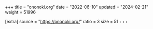 +++
title = "ononoki.org"
date = "2022-06-10"
updated = "2024-02-21"
weight = 51996

[extra]
source = "https://ononoki.org/"
ratio = 3
size = 51
+++
